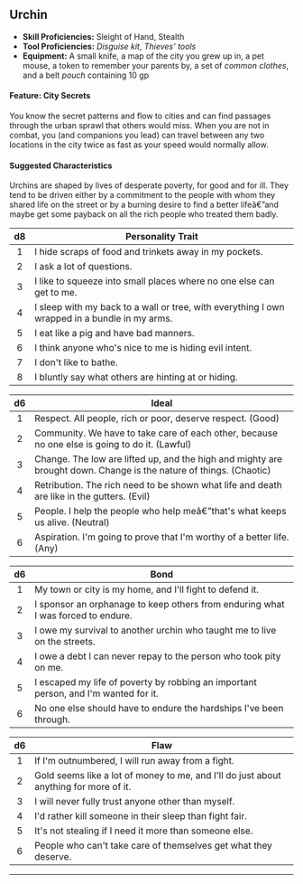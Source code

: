 ﻿## Urchin

- **Skill Proficiencies:** Sleight of Hand, Stealth
- **Tool Proficiencies:** *Disguise kit*, *Thieves' tools*
- **Equipment:** A small knife, a map of the city you grew up in, a pet mouse, a token to remember your parents by, a set of *common clothes*, and a belt *pouch* containing 10 gp

#### Feature: City Secrets

You know the secret patterns and flow to cities and can find passages through the urban sprawl that others would miss. When you are not in combat, you (and companions you lead) can travel between any two locations in the city twice as fast as your speed would normally allow.

#### Suggested Characteristics

Urchins are shaped by lives of desperate poverty, for good and for ill. They tend to be driven either by a commitment to the people with whom they shared life on the street or by a burning desire to find a better lifeâ€”and maybe get some payback on all the rich people who treated them badly.

|  d8 | Personality Trait                                                                             |
|:---:|-----------------------------------------------------------------------------------------------|
|  1  | I hide scraps of food and trinkets away in my pockets.                                        |
|  2  | I ask a lot of questions.                                                                     |
|  3  | I like to squeeze into small places where no one else can get to me.                          |
|  4  | I sleep with my back to a wall or tree, with everything I own wrapped in a bundle in my arms. |
|  5  | I eat like a pig and have bad manners.                                                        |
|  6  | I think anyone who's nice to me is hiding evil intent.                                        |
|  7  | I don't like to bathe.                                                                        |
|  8  | I bluntly say what others are hinting at or hiding.                                           |

|  d6 | Ideal                                                                                                              |
|:---:|--------------------------------------------------------------------------------------------------------------------|
|  1  | Respect. All people, rich or poor, deserve respect. (Good)                                                         |
|  2  | Community. We have to take care of each other, because no one else is going to do it. (Lawful)                     |
|  3  | Change. The low are lifted up, and the high and mighty are brought down. Change is the nature of things. (Chaotic) |
|  4  | Retribution. The rich need to be shown what life and death are like in the gutters. (Evil)                         |
|  5  | People. I help the people who help meâ€”that's what keeps us alive. (Neutral)                                        |
|  6  | Aspiration. I'm going to prove that I'm worthy of a better life. (Any)                                             |

|  d6 | Bond                                                                                |
|:---:|-------------------------------------------------------------------------------------|
|  1  | My town or city is my home, and I'll fight to defend it.                            |
|  2  | I sponsor an orphanage to keep others from enduring what I was forced to endure.    |
|  3  | I owe my survival to another urchin who taught me to live on the streets.           |
|  4  | I owe a debt I can never repay to the person who took pity on me.                   |
|  5  | I escaped my life of poverty by robbing an important person, and I'm wanted for it. |
|  6  | No one else should have to endure the hardships I've been through.                  |

|  d6 | Flaw                                                                                  |
|:---:|---------------------------------------------------------------------------------------|
|  1  | If I'm outnumbered, I will run away from a fight.                                     |
|  2  | Gold seems like a lot of money to me, and I'll do just about anything for more of it. |
|  3  | I will never fully trust anyone other than myself.                                    |
|  4  | I'd rather kill someone in their sleep than fight fair.                               |
|  5  | It's not stealing if I need it more than someone else.                                |
|  6  | People who can't take care of themselves get what they deserve.                       |

---

